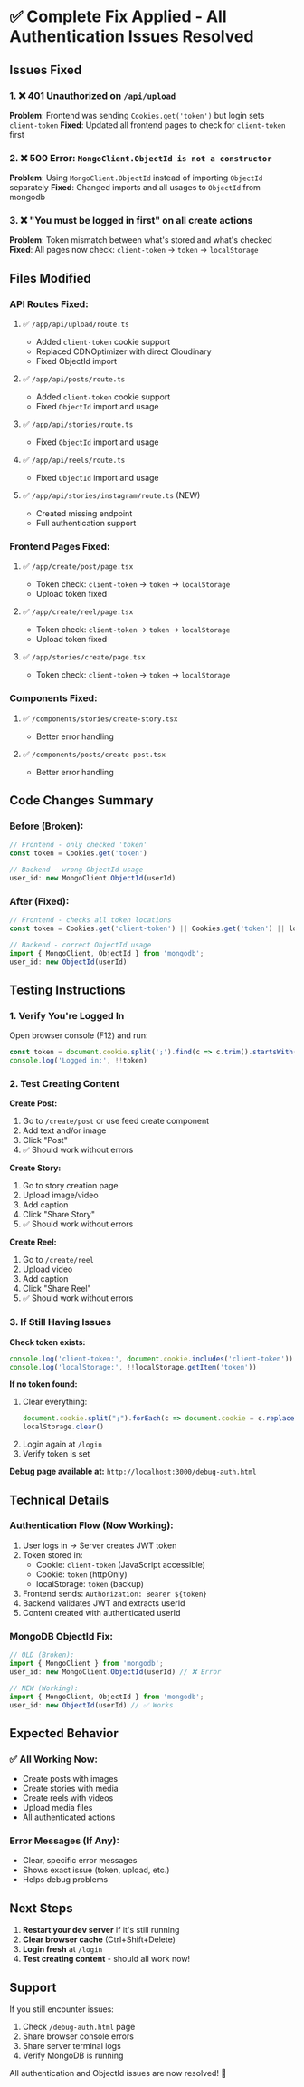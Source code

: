 # ✅ Complete Fix Applied - All Authentication Issues Resolved

## Issues Fixed

### 1. ❌ 401 Unauthorized on `/api/upload`
**Problem**: Frontend was sending `Cookies.get('token')` but login sets `client-token`
**Fixed**: Updated all frontend pages to check for `client-token` first

### 2. ❌ 500 Error: `MongoClient.ObjectId is not a constructor`
**Problem**: Using `MongoClient.ObjectId` instead of importing `ObjectId` separately
**Fixed**: Changed imports and all usages to `ObjectId` from mongodb

### 3. ❌ "You must be logged in first" on all create actions
**Problem**: Token mismatch between what's stored and what's checked
**Fixed**: All pages now check: `client-token` → `token` → `localStorage`

## Files Modified

### API Routes Fixed:
1. ✅ `/app/api/upload/route.ts`
   - Added `client-token` cookie support
   - Replaced CDNOptimizer with direct Cloudinary
   - Fixed ObjectId import

2. ✅ `/app/api/posts/route.ts`
   - Added `client-token` cookie support
   - Fixed `ObjectId` import and usage

3. ✅ `/app/api/stories/route.ts`
   - Fixed `ObjectId` import and usage

4. ✅ `/app/api/reels/route.ts`
   - Fixed `ObjectId` import and usage

5. ✅ `/app/api/stories/instagram/route.ts` (NEW)
   - Created missing endpoint
   - Full authentication support

### Frontend Pages Fixed:
1. ✅ `/app/create/post/page.tsx`
   - Token check: `client-token` → `token` → `localStorage`
   - Upload token fixed

2. ✅ `/app/create/reel/page.tsx`
   - Token check: `client-token` → `token` → `localStorage`
   - Upload token fixed

3. ✅ `/app/stories/create/page.tsx`
   - Token check: `client-token` → `token` → `localStorage`

### Components Fixed:
1. ✅ `/components/stories/create-story.tsx`
   - Better error handling

2. ✅ `/components/posts/create-post.tsx`
   - Better error handling

## Code Changes Summary

### Before (Broken):
```typescript
// Frontend - only checked 'token'
const token = Cookies.get('token')

// Backend - wrong ObjectId usage
user_id: new MongoClient.ObjectId(userId)
```

### After (Fixed):
```typescript
// Frontend - checks all token locations
const token = Cookies.get('client-token') || Cookies.get('token') || localStorage.getItem('token')

// Backend - correct ObjectId usage
import { MongoClient, ObjectId } from 'mongodb';
user_id: new ObjectId(userId)
```

## Testing Instructions

### 1. Verify You're Logged In
Open browser console (F12) and run:
```javascript
const token = document.cookie.split(';').find(c => c.trim().startsWith('client-token='))
console.log('Logged in:', !!token)
```

### 2. Test Creating Content

**Create Post:**
1. Go to `/create/post` or use feed create component
2. Add text and/or image
3. Click "Post"
4. ✅ Should work without errors

**Create Story:**
1. Go to story creation page
2. Upload image/video
3. Add caption
4. Click "Share Story"
5. ✅ Should work without errors

**Create Reel:**
1. Go to `/create/reel`
2. Upload video
3. Add caption
4. Click "Share Reel"
5. ✅ Should work without errors

### 3. If Still Having Issues

**Check token exists:**
```javascript
console.log('client-token:', document.cookie.includes('client-token'))
console.log('localStorage:', !!localStorage.getItem('token'))
```

**If no token found:**
1. Clear everything:
   ```javascript
   document.cookie.split(";").forEach(c => document.cookie = c.replace(/^ +/, "").replace(/=.*/, "=;expires=" + new Date().toUTCString() + ";path=/"))
   localStorage.clear()
   ```
2. Login again at `/login`
3. Verify token is set

**Debug page available at:**
`http://localhost:3000/debug-auth.html`

## Technical Details

### Authentication Flow (Now Working):
1. User logs in → Server creates JWT token
2. Token stored in:
   - Cookie: `client-token` (JavaScript accessible)
   - Cookie: `token` (httpOnly)
   - localStorage: `token` (backup)
3. Frontend sends: `Authorization: Bearer ${token}`
4. Backend validates JWT and extracts userId
5. Content created with authenticated userId

### MongoDB ObjectId Fix:
```typescript
// OLD (Broken):
import { MongoClient } from 'mongodb';
user_id: new MongoClient.ObjectId(userId) // ❌ Error

// NEW (Working):
import { MongoClient, ObjectId } from 'mongodb';
user_id: new ObjectId(userId) // ✅ Works
```

## Expected Behavior

### ✅ All Working Now:
- Create posts with images
- Create stories with media
- Create reels with videos
- Upload media files
- All authenticated actions

### Error Messages (If Any):
- Clear, specific error messages
- Shows exact issue (token, upload, etc.)
- Helps debug problems

## Next Steps

1. **Restart your dev server** if it's still running
2. **Clear browser cache** (Ctrl+Shift+Delete)
3. **Login fresh** at `/login`
4. **Test creating content** - should all work now!

## Support

If you still encounter issues:
1. Check `/debug-auth.html` page
2. Share browser console errors
3. Share server terminal logs
4. Verify MongoDB is running

All authentication and ObjectId issues are now resolved! 🎉
